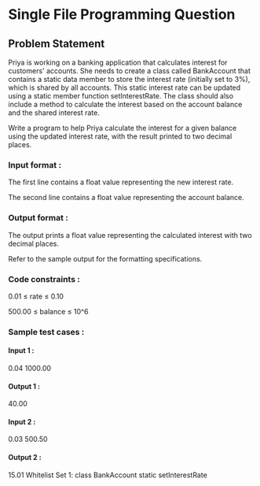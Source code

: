 # Single File Programming Question

## Problem Statement

Priya is working on a banking application that calculates interest for customers' accounts. She needs to create a class called BankAccount that contains a static data member to store the interest rate (initially set to 3%), which is shared by all accounts. This static interest rate can be updated using a static member function setInterestRate. The class should also include a method to calculate the interest based on the account balance and the shared interest rate.

Write a program to help Priya calculate the interest for a given balance using the updated interest rate, with the result printed to two decimal places.

### Input format :

The first line contains a float value representing the new interest rate.

The second line contains a float value representing the account balance.

### Output format :

The output prints a float value representing the calculated interest with two decimal places.

Refer to the sample output for the formatting specifications.

### Code constraints :

0.01 ≤ rate ≤ 0.10

500.00 ≤ balance ≤ 10^6

### Sample test cases :

#### Input 1 :

0.04
1000.00

#### Output 1 :

40.00

#### Input 2 :

0.03
500.50

#### Output 2 :

15.01
Whitelist
Set 1:
class
BankAccount
static
setInterestRate
